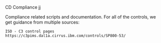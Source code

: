 CD Compliance jj

Compliance related scripts and documentation. For all of the controls, we get guidance from multiple sources:

    ISO - C3 control pages https://c3pims.dal1a.cirrus.ibm.com/controls/SP800-53/
